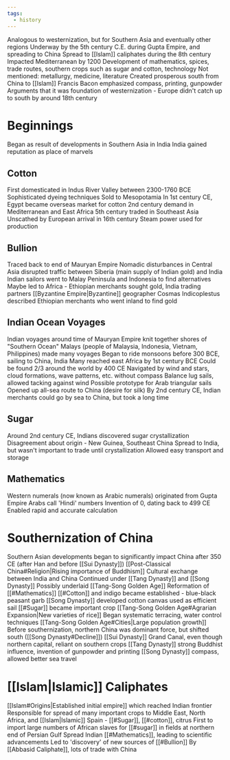 ```yaml
---
tags:
  - history
---
```

Analogous to westernization, but for Southern Asia and eventually other regions
Underway by the 5th century C.E. during Gupta Empire, and spreading to China
Spread to [[Islam]] caliphates during the 8th century
Impacted Mediterranean by 1200
Development of mathematics, spices, trade routes, southern crops such as sugar and cotton, technology
Not mentioned: metallurgy, medicine, literature
Created prosperous south from China to [[Islam]]
Francis Bacon emphasized compass, printing, gunpowder
Arguments that it was foundation of westernization - Europe didn't catch up to south by around 18th century
# Beginnings
Began as result of developments in Southern Asia in India
India gained reputation as place of marvels
## Cotton
First domesticated in Indus River Valley between 2300-1760 BCE
Sophisticated dyeing techniques
Sold to Mesopotamia
In 1st century CE, Egypt became overseas market for cotton
2nd century demand in Mediterranean and East Africa
5th century traded in Southeast Asia
Unscathed by European arrival in 16th century
Steam power used for production
## Bullion
Traced back to end of Mauryan Empire
Nomadic disturbances in Central Asia disrupted traffic between Siberia (main supply of Indian gold) and India
Indian sailors went to Malay Peninsula and Indonesia to find alternatives
Maybe led to Africa - Ethiopian merchants sought gold, India trading partners
[[Byzantine Empire|Byzantine]] geographer Cosmas Indicoplestus described Ethiopian merchants who went inland to find gold
## Indian Ocean Voyages
Indian voyages around time of Mauryan Empire knit together shores of "Southern Ocean"
Malays (people of Malaysia, Indonesia, Vietnam, Philippines) made many voyages
Began to ride monsoons before 300 BCE, sailing to China, India
Many reached east Africa by 1st century BCE
Could be found 2/3 around the world by 400 CE
Navigated by wind and stars, cloud formations, wave patterns, etc. without compass
Balance lug sails, allowed tacking against wind
Possible prototype for Arab triangular sails
Opened up all-sea route to China (desire for silk)
By 2nd century CE, Indian merchants could go by sea to China, but took a long time
## Sugar
Around 2nd century CE, Indians discovered sugar crystallization
Disagreement about origin - New Guinea, Southeast China
Spread to India, but wasn't important to trade until crystallization
Allowed easy transport and storage
## Mathematics
Western numerals (now known as Arabic numerals) originated from Gupta Empire
Arabs call 'Hindi' numbers
Invention of 0, dating back to 499 CE
Enabled rapid and accurate calculation
# Southernization of China
Southern Asian developments began to significantly impact China after 350 CE (after Han and before [[Sui Dynasty]])
[[Post-Classical China#Religion|Rising importance of Buddhism]]
Cultural exchange between India and China
Continued under [[Tang Dynasty]] and [[Song Dynasty]]
Possibly underlaid [[Tang-Song Golden Age]]
Reformation of [[#Mathematics]]
[[#Cotton]] and indigo became established - blue-black peasant garb
[[Song Dynasty]] developed cotton canvas used as efficient sail
[[#Sugar]] became important crop
[[Tang-Song Golden Age#Agrarian Expansion|New varieties of rice]]
Began systematic terracing, water control techniques
[[Tang-Song Golden Age#Cities|Large population growth]]
Before southernization, northern China was dominant force, but shifted south ([[Song Dynasty#Decline]])
[[Sui Dynasty]] Grand Canal, even though northern capital, reliant on southern crops
[[Tang Dynasty]] strong Buddhist influence, invention of gunpowder and printing
[[Song Dynasty]] compass, allowed better sea travel
# [[Islam|Islamic]] Caliphates
[[Islam#Origins|Established initial empire]] which reached Indian frontier
Responsible for spread of many important crops to Middle East, North Africa, and [[Islam|Islamic]] Spain - [[#Sugar]], [[#cotton]], citrus
First to import large numbers of African slaves for [[#sugar]] in fields at northern end of Persian Gulf
Spread Indian [[#Mathematics]], leading to scientific advancements
Led to 'discovery' of new sources of [[#Bullion]]
By [[Abbasid Caliphate]], lots of trade with China